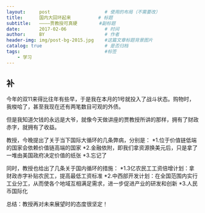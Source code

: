 ```yaml
---
layout:     post   				    # 使用的布局（不需要改）
title:      国内大回环起来 	     # 标题 
subtitle:   ————贾教授可真硬        #副标题
date:       2017-02-06 				# 时间
author:     BY 						# 作者
header-img: img/post-bg-2015.jpg 	#这篇文章标题背景图片
catalog: true 						# 是否归档
tags:								#标签
    - 学习
---
```


## 补
今年的双11来得比往年有些早，于是我在本月的1号就投入了战斗状态。购物时，我梭哈了，甚至我现在还有两笔数目可观的外债。

但是我知道欠钱的永远是大爷，就像今天做讲座的贾教授所讲的那样，拥有了财政赤字，就拥有了收益。

教授，今晚提出了关于当下国际大循环的几条弊病，分别是：
*1.位于价值链低端的国家会依赖价值链高端的国家
*2.金融依附，即我们拿资源换美元后，只是拿了一堆由美国政府决定价值的纸张
*3.忘记了

同时，教授也给出了几条关于国内循环的措施：
*1.3亿农民工工资倍增计划：拿财政赤字补贴农民工，提高最低工资标准
*2.中西部开发计划：在全国范围内实行工业分工，从而使各个地域互相满足需求，进一步促进产业的研发和创新
*3.人民币国际化

总结：教授再对未来展望时的态度很坚定！
